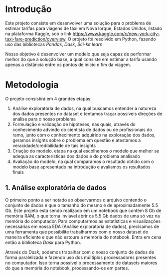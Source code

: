 # Introdução

  Este projeto consiste em desenvolver uma solução para o problema de estimar tarifas para viagens de táxi em Nova Iorque, Estados Unidos, listado na plataforma Kaggle, sob o link   https://www.kaggle.com/c/new-york-city-taxi-fare-prediction/overview.
  O projeto foi resolvido em Python, fazendo uso das bibliotecas *Pandas*, *Dask*, *Sci-kit learn*.

  Nosso objetivo é desenvolver um modelo que seja capaz de performar melhor do que a solução base, a qual consiste em estimar a tarifa usando apenas a distância entre os pontos de   início e fim da viagem.

# Metodologia

O projeto consistirá em 4 grandes etapas:
1. Análise exploratória de dados, na qual buscamos entender a natureza dos dados presentes no dataset e tentamos traçar possíveis direções de análise para o nosso problema
2. Formulação e validação de hipóteses, nas quais, através do conhecimento advindo do cientista de dados ou de profissionais do ramo, junto com o conhecimento adquirido na exploração dos dados, geramos insights sobre o problema em questão e atestamos a veracidade/credibilidade de tais insights 
3. Criação do modelo, etapa na qual escolhemos o modelo que melhor se adequa as características dos dados e do problema analisado
4. Avaliação do modelo, na qual comparamos o resultado obtido com o modelo base apresentado na introdução e avaliamos os resultados finais

## 1. Análise exploratória de dados

O primeiro ponto a ser notado ao observarmos o arquivo contendo o conjunto de dados é que o tamanho do mesmo é de aproximadamente 5.5 Gb. Este projeto está sendo realizado em um notebook que contém 8 Gb de memória RAM, o que torna inviável abrir os 5.5 Gb dados de uma só vez na memória do computador. Para computarmos as estatísticas e visualizações necessárias em nossa EDA (Análise exploratória de dados), precisamos de uma ferramenta que possibilite trabalharmos com o nosso dataset de maneira eficiente e que não estoure a memória do notebook. Entra em cena então a biblioteca *Dask* para Python. 

Através do *Dask*, podemos trabalhar com o nosso conjunto de dados de forma paralelizada e fazendo uso dos múltiplos processadores presentes no computador. Isso torna possível o processamento de datasets maiores do que a memória do notebook, processando-os em partes.

